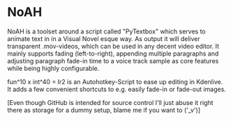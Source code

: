 # NoAH

NoAH is a toolset around a script called "PyTextbox" which serves to animate text in in a Visual Novel esque way. As output it will deliver transparent .mov-videos, which can be used in any decent video editor. It mainly supports fading (left-to-right), appending multiple paragraphs and adjusting paragraph fade-in time to a voice track sample as core features while being highly configurable.

fun^10 x int^40 = Ir2 is an Autohotkey-Script to ease up editing in Kdenlive. It adds a few convenient shortcuts to e.g. easily fade-in or fade-out images.

[Even though GitHub is intended for source control I'll just abuse it right there as storage for a dummy setup, blame me if you want to ('_v')]
